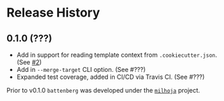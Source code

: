 # Release History

## 0.1.0 (???)

- Add in support for reading template context from `.cookiecutter.json`. (See [#2](https://github.com/zillow/battenberg/pull/2))
- Add in `--merge-target` CLI option. (See #???)
- Expanded test coverage, added in CI/CD via Travis CI. (See #???)

Prior to v0.1.0 `battenberg` was developed under the [`milhoja`](https://github.com/rmedaer/milhoja) project.
